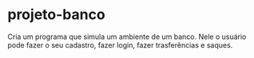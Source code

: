 # projeto-banco
Cria  um programa que simula um ambiente de um banco. Nele o  usuário pode fazer o seu cadastro, fazer login, fazer trasferências e saques.